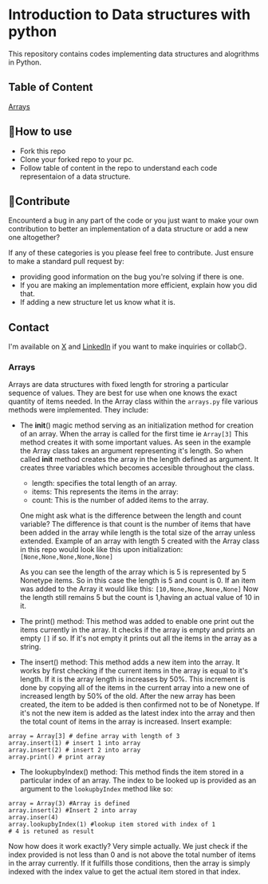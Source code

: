 # Introduction to Data structures with python
This repository contains codes implementing data structures and alogrithms in Python.

## Table of Content
[Arrays](#arrays)
## 🧾How to use
- Fork this repo
- Clone your forked repo to your pc.
- Follow table of content in the repo to understand each code representaion of a data structure.

## 🛂Contribute
Encounterd a bug in any part of the code or you just want to make your own contribution to better an implementation of a data structure or add a new one altogether? 

If any of these categories is you please feel free to contribute.
Just ensure to make a standard pull request by:
- providing good information on the bug you're solving if there is one.
- If you are making an implementation more efficient, explain how you did that.
- If adding a new structure let us know what it is.


## Contact
I'm available on [X](https://x.com/Ndigitals001) and [LinkedIn](https://linkedin.com/in/peter--ndukwe) if you want to make inquiries or collab😏.

### Arrays
Arrays are data structures with fixed length for stroring a particular sequence of values. They are best for use when one knows the exact quantity of items needed. In the Array class within the `arrays.py` file various methods were implemented. They include:
- The __init__() magic method serving as an initialization method for creation of an  array. When the array is called for the first time ie `Array[3]` This method creates it with some important values. As seen in the example the Array class takes an argument representing it's length. So when called __init__ method creates the array in the length defined as argument. It creates three variables which becomes accesible throughout the class.
    - length: specifies the total length of an array.
    - items: This represents the items in the array:
    - count: This is the number of added items to the array.

    One might ask what is the difference between the length and count variable?
The difference is that count is the number of items that have been added in the array while length is the total size of the array unless extended. Example of an array with length 5 created with the Array class in this repo would look like this upon initialization: `[None,None,None,None,None]`

    As you can see the length of the array which is 5 is represented by 5 Nonetype items. So in this case the length is 5 and count is 0. If an item was added to the Array it would like this: 
`[10,None,None,None,None]`
Now the length still remains 5 but the count is 1,having an actual value of 10 in it.

- The print() method: This method was added to enable one print out the items currently in the array. It checks if the array is empty and prints an empty `[]` if so. If it's not empty it prints out all the items in the array as a string.

- The insert() method: This method adds a new item into the array. It works by first checking if the current items in the array is equal to it's length. If it is the array length is increases by 50%. This increment is done by copying all of the items in the current array into a new one of increased length by 50% of the old. After the new array has been created, the item to be added is then confirmed not to be of Nonetype. If it's not the new item is added as the latest index into the array and then the total count of items in the array is increased.
Insert example:
``` 
array = Array[3] # define array with length of 3
array.insert(1) # insert 1 into array
array.insert(2) # insert 2 into array
array.print() # print array
```

- The lookupbyIndex() method: This method finds the item stored in a particular index of an array. The index to be looked up is provided as an argument to the `lookupbyIndex` method like so:
```
array = Array(3) #Array is defined
array.insert(2) #Insert 2 into array
array.inser(4)
array.lookupbyIndex(1) #lookup item stored with index of 1
# 4 is retuned as result
```
Now how does it work exactly? Very simple actually. We just check if the index provided is not less than 0 and is not above the total number of items in the array currently. If it fulfills those conditions, then the array is simply indexed with the index value to get the actual item stored in that index.
